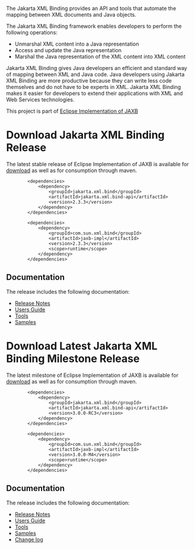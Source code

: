 <br/>


The Jakarta XML Binding provides an API and tools that automate the mapping
between XML documents and Java objects.

The Jakarta XML Binding framework enables developers to perform the following operations:
- Unmarshal XML content into a Java representation
- Access and update the Java representation
- Marshal the Java representation of the XML content into XML content

Jakarta XML Binding gives Java developers an efficient and standard way of mapping between XML and Java code.
Java developers using Jakarta XML Binding are more productive because they can write less code themselves
and do not have to be experts in XML. Jakarta XML Binding makes it easier for developers to extend
their applications with XML and Web Services technologies.


This project is part of [Eclipse Implementation of JAXB](https://projects.eclipse.org/projects/ee4j.jaxb-impl)

# <a name="Download_Jakarta_Release"></a>Download Jakarta XML Binding Release

The latest stable release of Eclipse Implementation of JAXB is available for
[download](https://repo1.maven.org/maven2/com/sun/xml/bind/jaxb-ri/2.3.3/jaxb-ri-2.3.3.zip)
as well as for consumption through maven.
```
        <dependencies>
            <dependency>
                <groupId>jakarta.xml.bind</groupId>
                <artifactId>jakarta.xml.bind-api</artifactId>
                <version>2.3.3</version>
            </dependency>
        </dependencies>

        <dependencies>
            <dependency>
                <groupId>com.sun.xml.bind</groupId>
                <artifactId>jaxb-impl</artifactId>
                <version>2.3.3</version>
                <scope>runtime</scope>
            </dependency>
        </dependencies>
```

## Documentation
The release includes the following documentation:
- [Release Notes](2.3.3/docs/ch02.html)
- [Users Guide](2.3.3/docs/ch03.html)
- [Tools](2.3.3/docs/ch04.html)
- [Samples](2.3.3/docs/ch01.html#jaxb-2-0-sample-apps)


# <a name="Download_Jakarta_Milestone"></a>Download Latest Jakarta XML Binding Milestone Release

The latest milestone of Eclipse Implementation of JAXB is available for
[download](https://repo1.maven.org/maven2/com/sun/xml/bind/jaxb-ri/3.0.0-M4/jaxb-ri-3.0.0-M4.zip)
as well as for consumption through maven.
```
        <dependencies>
            <dependency>
                <groupId>jakarta.xml.bind</groupId>
                <artifactId>jakarta.xml.bind-api</artifactId>
                <version>3.0.0-RC3</version>
            </dependency>
        </dependencies>

        <dependencies>
            <dependency>
                <groupId>com.sun.xml.bind</groupId>
                <artifactId>jaxb-impl</artifactId>
                <version>3.0.0-M4</version>
                <scope>runtime</scope>
            </dependency>
        </dependencies>
```

## Documentation
The release includes the following documentation:
- [Release Notes](3.0.0/docs/ch02.html)
- [Users Guide](3.0.0/docs/ch03.html)
- [Tools](3.0.0/docs/ch04.html)
- [Samples](3.0.0/docs/ch01.html#jaxb-2-0-sample-apps)
- [Change log](https://github.com/eclipse-ee4j/jaxb-ri/releases/tag/3.0.0-M4-RI)
